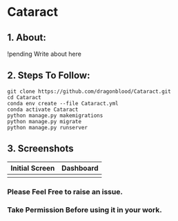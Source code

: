 # Cataract
## 1. About:

!pending Write about here 

## 2. Steps To Follow:
```
git clone https://github.com/dragonblood/Cataract.git
cd Cataract
conda env create --file Cataract.yml
conda activate Cataract
python manage.py makemigrations
python manage.py migrate
python manage.py runserver
```
## 3. Screenshots
| Initial Screen | Dashboard |
|----------------|-----------|
|<img src=""/>|<img src=""/>|

### Please Feel Free to raise an issue.
### Take Permission Before using it in your work.

